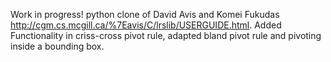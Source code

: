 Work in progress!
python clone of David Avis and Komei Fukudas http://cgm.cs.mcgill.ca/%7Eavis/C/lrslib/USERGUIDE.html. 
Added Functionality in criss-cross pivot rule, adapted bland pivot rule and pivoting inside a bounding box.